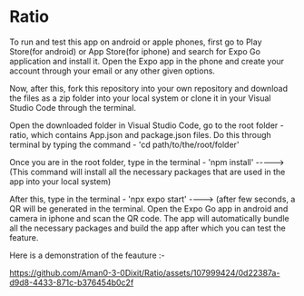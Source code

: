 # Ratio

To run and test this app on android or apple phones, first go to Play Store(for android) or App Store(for iphone) and search for Expo Go application and install it. Open the Expo app in the phone and create your account through your email or any other given options.

Now, after this, fork this repository into your own repository and download the files as a zip folder into your local system or clone it in your Visual Studio Code through the terminal.

Open the downloaded folder in Visual Studio Code, go to the root folder - ratio, which contains App.json and package.json files. Do this through terminal by typing the command - 'cd path/to/the/root/folder'

Once you are in the root folder, type in the terminal - 'npm install' -----> (This command will install all the necessary packages that are used in the app into your local system)

After this, type in the terminal - 'npx expo start' ----> (after few seconds, a QR will be generated in the terminal. Open the Expo Go app in android and camera in iphone and scan the QR code. The app will automatically bundle all the necessary packages and build the app after which you can test the feature.


Here is a demonstration of the feauture :-

https://github.com/Aman0-3-0Dixit/Ratio/assets/107999424/0d22387a-d9d8-4433-871c-b376454b0c2f

